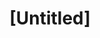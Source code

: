 ---
pid: CH59
title: "[Untitled]"
location_transcription: Courtyard of City Hall
zipcode: '19123'
outside_phl: 
neighborhood: Northern Liberties,Loft District
age: '57'
age_range: 50-59
instagram: 
image_file_name: CH_59.jpg
proposal_transcription: 
topic: Unknown
topic_summary: '0'
type: Other No Form
keywords_other: 
credit: John Dziedzic
image_labels: 
twitter: 
facebook: 
permalink: "/monuments/ch59/"
layout: item-page
---